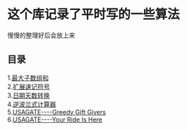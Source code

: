 ﻿这个库记录了平时写的一些算法
============================

慢慢的整理好后会放上来

## 目录 

1.[最大子数组和](./MaxSubArraySum)<br/>
2.[扩展速记符号](./expand)<br/>
3.[日期天数转换](./monthToDay)<br/>
4.[逆波兰式计算器](./calculate)<br/>
5.[USAGATE----Greedy Gift Givers](./gift1)<br/>
6.[USAGATE----Your Ride Is Here](./ride)<br/>
